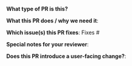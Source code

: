 **What type of PR is this?**

<!--
Add one of the following kinds:

/kind api-change
/kind bug
/kind cleanup
/kind deprecation
/kind design
/kind documentation
/kind failing-test
/kind feature
/kind flake

-->

**What this PR does / why we need it**:

**Which issue(s) this PR fixes**:
Fixes #

**Special notes for your reviewer**:

**Does this PR introduce a user-facing change?**:
<!--
If no, just write "NONE" in the release-note block below.
If yes, a release note is required.
-->
```release-note

```

